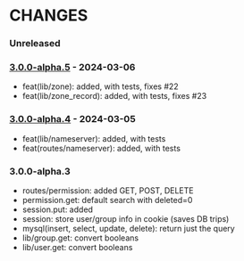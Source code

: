 # CHANGES

### Unreleased


### [3.0.0-alpha.5] - 2024-03-06

- feat(lib/zone): added, with tests, fixes #22
- feat(lib/zone_record): added, with tests, fixes #23


### [3.0.0-alpha.4] - 2024-03-05

- feat(lib/nameserver): added, with tests
- feat(routes/nameserver): added, with tests

### 3.0.0-alpha.3

- routes/permission: added GET, POST, DELETE
- permission.get: default search with deleted=0
- session.put: added
- session: store user/group info in cookie (saves DB trips)
- mysql(insert, select, update, delete): return just the query
- lib/group.get: convert booleans
- lib/user.get: convert booleans


[3.0.0-alpha.3]: https://github.com/NicTool/api/releases/tag/3.0.0-alpha.3
[3.0.0-alpha.4]: https://github.com/NicTool/api/releases/tag/3.0.0-alpha.4
[3.0.0-alpha.5]: https://github.com/NicTool/api/releases/tag/3.0.0-alpha.5
